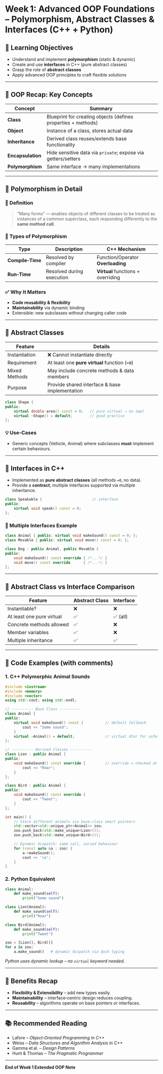 # Week 1: Advanced OOP Foundations – Polymorphism, Abstract Classes & Interfaces (C++ + Python)

## 🧠 Learning Objectives

* Understand and implement **polymorphism** (static & dynamic)
* Create and use **interfaces** in C++ (pure abstract classes)
* Grasp the role of **abstract classes**
* Apply advanced OOP principles to craft flexible solutions

---

## 🔁 OOP Recap: Key Concepts

| Concept           | Summary                                                       |
| ----------------- | ------------------------------------------------------------- |
| **Class**         | Blueprint for creating objects (defines properties + methods) |
| **Object**        | Instance of a class, stores actual data                       |
| **Inheritance**   | Derived class reuses/extends base functionality               |
| **Encapsulation** | Hide sensitive data via `private`; expose via getters/setters |
| **Polymorphism**  | Same interface → many implementations                         |

---

## 🧩 Polymorphism in Detail

### 📌 Definition

> “Many forms” — enables objects of different classes to be treated as instances of a common superclass, each responding differently to the **same method call**.

### 🧠 Types of Polymorphism

| Type             | Description               | C++ Mechanism                      |
| ---------------- | ------------------------- | ---------------------------------- |
| **Compile‑Time** | Resolved by compiler      | Function/Operator **Overloading**  |
| **Run‑Time**     | Resolved during execution | **Virtual** functions + overriding |

### ✅ Why It Matters

* **Code reusability & flexibility**
* **Maintainability** via dynamic binding
* Extensible: new subclasses without changing caller code

---

## 🧱 Abstract Classes

| Feature       | Details                                        |
| ------------- | ---------------------------------------------- |
| Instantiation | ❌ Cannot instantiate directly                  |
| Requirement   | At least one **pure virtual** function (`=0`)  |
| Mixed Methods | May include concrete methods & data members    |
| Purpose       | Provide shared interface & base implementation |

```cpp
class Shape {
public:
    virtual double area() const = 0;   // pure virtual → no impl
    virtual ~Shape() = default;        // good practice
};
```

### 💡 Use‑Cases

* Generic concepts (Vehicle, Animal) where subclasses **must** implement certain behaviours.

---

## 🔌 Interfaces in C++

* Implemented as **pure abstract classes** (all methods `=0`, no data).
* Provide a **contract**; multiple interfaces supported via multiple inheritance.

```cpp
class Speakable {                       // interface
public:
    virtual void speak() const = 0;
};
```

### 🔀 Multiple Interfaces Example

```cpp
class Animal { public: virtual void makeSound() const = 0; };
class Movable { public: virtual void move() const = 0; };

class Dog : public Animal, public Movable {
public:
    void makeSound() const override { /*...*/ }
    void move() const override      { /*...*/ }
};
```

---

## 🧠 Abstract Class vs Interface Comparison

| Feature                   | Abstract Class | Interface |
| ------------------------- | -------------- | --------- |
| Instantiable?             | ❌              | ❌         |
| At least one pure virtual | ✅              | ✅ (all)   |
| Concrete methods allowed  | ✅              | ❌         |
| Member variables          | ✅              | ❌         |
| Multiple inheritance      | ✅              | ✅         |

---

## 📝 Code Examples (with comments)

### 1. C++ Polymorphic Animal Sounds

```cpp
#include <iostream>
#include <memory>
#include <vector>
using std::cout; using std::endl;

// ---------- Base Class ----------
class Animal {
public:
    virtual void makeSound() const {          // default fallback
        cout << "Some sound";
    }
    virtual ~Animal() = default;              // virtual dtor for safety
};

// ---------- Derived Classes ----------
class Lion : public Animal {
public:
    void makeSound() const override {         // override = checked at compile
        cout << "Roar";
    }
};

class Bird : public Animal {
public:
    void makeSound() const override {
        cout << "Tweet";
    }
};

int main() {
    // Store different animals via base‑class smart pointers
    std::vector<std::unique_ptr<Animal>> zoo;
    zoo.push_back(std::make_unique<Lion>());
    zoo.push_back(std::make_unique<Bird>());

    // Dynamic dispatch: same call, varied behaviour
    for (const auto &a : zoo) {
        a->makeSound();
        cout << '\n';
    }
}
```

### 2. Python Equivalent

```python
class Animal:
    def make_sound(self):
        print("Some sound")

class Lion(Animal):
    def make_sound(self):
        print("Roar")

class Bird(Animal):
    def make_sound(self):
        print("Tweet")

zoo = [Lion(), Bird()]
for a in zoo:
    a.make_sound()   # dynamic dispatch via duck typing
```

*Python uses dynamic lookup – no `virtual` keyword needed.*

---

## 🔑 Benefits Recap

* **Flexibility & Extensibility** – add new types easily.
* **Maintainability** – interface‑centric design reduces coupling.
* **Reusability** – algorithms operate on base pointers or interfaces.

---

## 📚 Recommended Reading

* Lafore – *Object‑Oriented Programming in C++*
* Weiss – *Data Structures and Algorithm Analysis in C++*
* Gamma et al. – *Design Patterns*
* Hunt & Thomas – *The Pragmatic Programmer*

---

**End of Week 1 Extended OOP Note**
